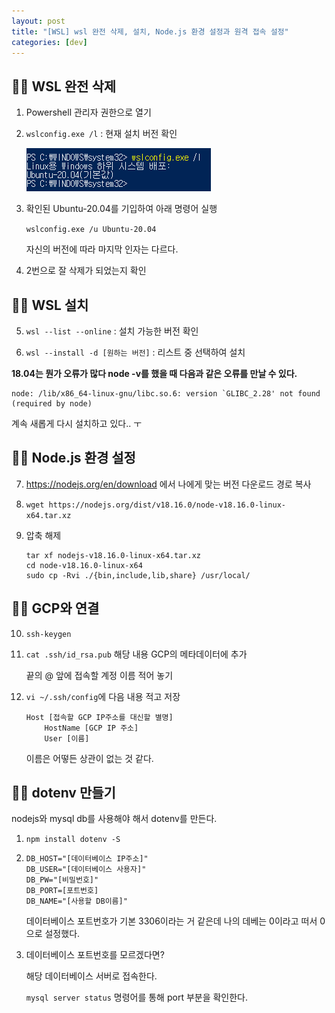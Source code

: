 ```yaml
---
layout: post
title: "[WSL] wsl 완전 삭제, 설치, Node.js 환경 설정과 원격 접속 설정"
categories: [dev]
---
```


## 🐱‍🏍 WSL 완전 삭제

1. Powershell 관리자 권한으로 열기

2. `wslconfig.exe /l` : 현재 설치 버전 확인

    <img src='/attachment/230517/Capture.PNG'>

3. 확인된 Ubuntu-20.04를 기입하여 아래 명령어 실행

    `wslconfig.exe /u Ubuntu-20.04`

    자신의 버전에 따라 마지막 인자는 다르다.

4. 2번으로 잘 삭제가 되었는지 확인

## 🐱‍🏍 WSL 설치

5. `wsl --list --online` : 설치 가능한 버전 확인

6. `wsl --install -d [원하는 버전]` : 리스트 중 선택하여 설치

**18.04는 뭔가 오류가 많다 node -v를 했을 때 다음과 같은 오류를 만날 수 있다.**

```
node: /lib/x86_64-linux-gnu/libc.so.6: version `GLIBC_2.28' not found (required by node)
```

계속 새롭게 다시 설치하고 있다.. ㅜ

## 🐱‍🏍 Node.js 환경 설정

7. <https://nodejs.org/en/download> 에서 나에게 맞는 버전 다운로드 경로 복사

8. `wget https://nodejs.org/dist/v18.16.0/node-v18.16.0-linux-x64.tar.xz`

9. 압축 해제

    ```
    tar xf nodejs-v18.16.0-linux-x64.tar.xz
    cd node-v18.16.0-linux-x64
    sudo cp -Rvi ./{bin,include,lib,share} /usr/local/
    ```

## 🐱‍🏍 GCP와 연결

10. `ssh-keygen`

11. `cat .ssh/id_rsa.pub` 해당 내용 GCP의 메타데이터에 추가

    끝의 @ 앞에 접속할 계정 이름 적어 놓기

12. `vi ~/.ssh/config`에 다음 내용 적고 저장

    ```
    Host [접속할 GCP IP주소를 대신할 별명]
        HostName [GCP IP 주소]
        User [이름]
    ```

    이름은 어떻든 상관이 없는 것 같다.

## 🐱‍🏍 dotenv 만들기

nodejs와 mysql db를 사용해야 해서 dotenv를 만든다.

1. `npm install dotenv -S`

2. 
    ```
    DB_HOST="[데이터베이스 IP주소]"
    DB_USER="[데이터베이스 사용자]"
    DB_PW="[비밀번호]"
    DB_PORT=[포트번호]
    DB_NAME="[사용할 DB이름]"
    ```

    데이터베이스 포트번호가 기본 3306이라는 거 같은데 나의 데베는 0이라고 떠서 0으로 설정했다.

3. 데이터베이스 포트번호를 모르겠다면?

    해당 데이터베이스 서버로 접속한다.

    `mysql server status` 명령어를 통해 port 부분을 확인한다.